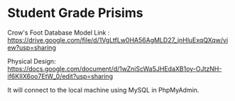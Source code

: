# Student Grade Prisims 

Crow's Foot Database Model Link : https://drive.google.com/file/d/1VgLtfLw0HA56AgMLD27_jnHluExqQXqw/view?usp=sharing

Physical Design: https://docs.google.com/document/d/1wZniScWa5JHEdaXB1oy-OJtzNH-if6KIIX6oo7EtW_0/edit?usp=sharing

 It will connect to the local machine using MySQL in PhpMyAdmin.
